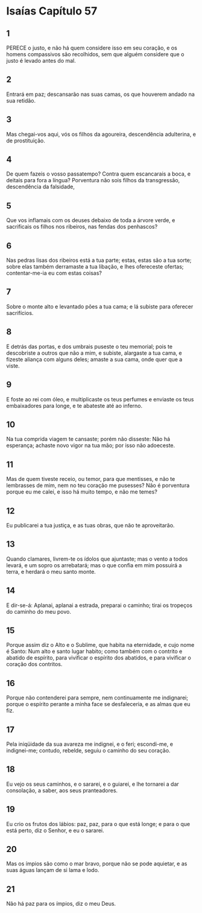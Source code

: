# Isaías Capítulo 57

## 1
PERECE o justo, e não há quem considere isso em seu coração, e os homens compassivos são recolhidos, sem que alguém considere que o justo é levado antes do mal.

## 2
Entrará em paz; descansarão nas suas camas, os que houverem andado na sua retidão.

## 3
Mas chegai-vos aqui, vós os filhos da agoureira, descendência adulterina, e de prostituição.

## 4
De quem fazeis o vosso passatempo? Contra quem escancarais a boca, e deitais para fora a língua? Porventura não sois filhos da transgressão, descendência da falsidade,

## 5
Que vos inflamais com os deuses debaixo de toda a árvore verde, e sacrificais os filhos nos ribeiros, nas fendas dos penhascos?

## 6
Nas pedras lisas dos ribeiros está a tua parte; estas, estas são a tua sorte; sobre elas também derramaste a tua libação, e lhes ofereceste ofertas; contentar-me-ia eu com estas coisas?

## 7
Sobre o monte alto e levantado pões a tua cama; e lá subiste para oferecer sacrifícios.

## 8
E detrás das portas, e dos umbrais puseste o teu memorial; pois te descobriste a outros que não a mim, e subiste, alargaste a tua cama, e fizeste aliança com alguns deles; amaste a sua cama, onde quer que a viste.

## 9
E foste ao rei com óleo, e multiplicaste os teus perfumes e enviaste os teus embaixadores para longe, e te abateste até ao inferno.

## 10
Na tua comprida viagem te cansaste; porém não disseste: Não há esperança; achaste novo vigor na tua mão; por isso não adoeceste.

## 11
Mas de quem tiveste receio, ou temor, para que mentisses, e não te lembrasses de mim, nem no teu coração me pusesses? Não é porventura porque eu me calei, e isso há muito tempo, e não me temes?

## 12
Eu publicarei a tua justiça, e as tuas obras, que não te aproveitarão.

## 13
Quando clamares, livrem-te os ídolos que ajuntaste; mas o vento a todos levará, e um sopro os arrebatará; mas o que confia em mim possuirá a terra, e herdará o meu santo monte.

## 14
E dir-se-á: Aplanai, aplanai a estrada, preparai o caminho; tirai os tropeços do caminho do meu povo.

## 15
Porque assim diz o Alto e o Sublime, que habita na eternidade, e cujo nome é Santo: Num alto e santo lugar habito; como também com o contrito e abatido de espírito, para vivificar o espírito dos abatidos, e para vivificar o coração dos contritos.

## 16
Porque não contenderei para sempre, nem continuamente me indignarei; porque o espírito perante a minha face se desfaleceria, e as almas que eu fiz.

## 17
Pela iniqüidade da sua avareza me indignei, e o feri; escondi-me, e indignei-me; contudo, rebelde, seguiu o caminho do seu coração.

## 18
Eu vejo os seus caminhos, e o sararei, e o guiarei, e lhe tornarei a dar consolação, a saber, aos seus pranteadores.

## 19
Eu crio os frutos dos lábios: paz, paz, para o que está longe; e para o que está perto, diz o Senhor, e eu o sararei.

## 20
Mas os ímpios são como o mar bravo, porque não se pode aquietar, e as suas águas lançam de si lama e lodo.

## 21
Não há paz para os ímpios, diz o meu Deus.

